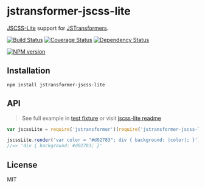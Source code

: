 # jstransformer-jscss-lite

[JSCSS-Lite](https://github.com/tunnckoCore/jscss-lite) support for [JSTransformers](http://github.com/jstransformers).

[![Build Status](https://img.shields.io/travis/jstransformers/jstransformer-jscss-lite/master.svg)](https://travis-ci.org/jstransformers/jstransformer-jscss-lite)
[![Coverage Status](https://img.shields.io/codecov/c/github/jstransformers/jstransformer-jscss-lite/master.svg)](https://codecov.io/gh/jstransformers/jstransformer-jscss-lite)
[![Dependency Status](https://img.shields.io/david/jstransformers/jstransformer-jscss-lite/master.svg)](http://david-dm.org/jstransformers/jstransformer-jscss-lite)

[![NPM version](https://img.shields.io/npm/v/jstransformer-jscss-lite.svg)](https://www.npmjs.org/package/jstransformer-jscss-lite)

## Installation

```
npm install jstransformer-jscss-lite
```

## API
> See full example in [test fixture](./test/input.css) or visit [jscss-lite readme](https://github.com/tunnckocore/jscss-lite)

```js
var jscssLite = require('jstransformer')(require('jstransformer-jscss-lite'))

jscssLite.render('var color = "#d02783"; div { background: |color|; }').body
//=> 'div { background: #d02783; }'
```

## License

MIT
